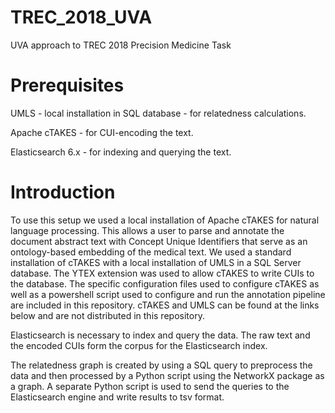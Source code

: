 # TREC_2018_UVA
UVA approach to TREC 2018 Precision Medicine Task


# Prerequisites

UMLS - local installation in SQL database - for relatedness calculations.

Apache cTAKES - for CUI-encoding the text.

Elasticsearch 6.x - for indexing and querying the text.


# Introduction

To use this setup we used a local installation of Apache cTAKES for natural language processing. This allows a user to parse and annotate the document abstract text with Concept Unique Identifiers that serve as an ontology-based embedding of the medical text. We used a standard installation of cTAKES with a local installation of UMLS in a SQL Server database. The YTEX extension was used to allow cTAKES to write CUIs to the database. The specific configuration files used to configure cTAKES as well as a powershell script used to configure and run the annotation pipeline are included in this repository. cTAKES and UMLS can be found at the links below and are not distributed in this repository.

Elasticsearch is necessary to index and query the data. The raw text and the encoded CUIs form the corpus for the Elasticsearch index.

The relatedness graph is created by using a SQL query to preprocess the data and then processed by a Python script using the NetworkX package as a graph. A separate Python script is used to send the queries to the Elasticsearch engine and write results to tsv format.

